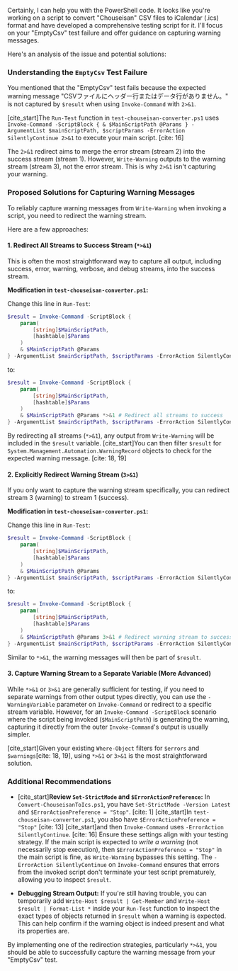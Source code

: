 Certainly, I can help you with the PowerShell code. It looks like you're working on a script to convert "Chouseisan" CSV files to iCalendar (.ics) format and have developed a comprehensive testing script for it. I'll focus on your "EmptyCsv" test failure and offer guidance on capturing warning messages.

Here's an analysis of the issue and potential solutions:

### Understanding the `EmptyCsv` Test Failure

You mentioned that the "EmptyCsv" test fails because the expected warning message "CSVファイルにヘッダー行またはデータ行がありません。" is not captured by `$result` when using `Invoke-Command` with `2>&1`.

[cite\_start]The `Run-Test` function in `test-chouseisan-converter.ps1` uses `Invoke-Command -ScriptBlock { & $MainScriptPath @Params } -ArgumentList $mainScriptPath, $scriptParams -ErrorAction SilentlyContinue 2>&1` to execute your main script. [cite: 16]

The `2>&1` redirect aims to merge the error stream (stream 2) into the success stream (stream 1). However, `Write-Warning` outputs to the warning stream (stream 3), not the error stream. This is why `2>&1` isn't capturing your warning.

### Proposed Solutions for Capturing Warning Messages

To reliably capture warning messages from `Write-Warning` when invoking a script, you need to redirect the warning stream.

Here are a few approaches:

#### 1\. Redirect All Streams to Success Stream (`*>&1`)

This is often the most straightforward way to capture all output, including success, error, warning, verbose, and debug streams, into the success stream.

**Modification in `test-chouseisan-converter.ps1`:**

Change this line in `Run-Test`:

```powershell
$result = Invoke-Command -ScriptBlock {
    param(
        [string]$MainScriptPath,
        [hashtable]$Params
    )
    & $MainScriptPath @Params
} -ArgumentList $mainScriptPath, $scriptParams -ErrorAction SilentlyContinue 2>&1
```

to:

```powershell
$result = Invoke-Command -ScriptBlock {
    param(
        [string]$MainScriptPath,
        [hashtable]$Params
    )
    & $MainScriptPath @Params *>&1 # Redirect all streams to success
} -ArgumentList $mainScriptPath, $scriptParams -ErrorAction SilentlyContinue
```

By redirecting all streams (`*>&1`), any output from `Write-Warning` will be included in the `$result` variable. [cite\_start]You can then filter `$result` for `System.Management.Automation.WarningRecord` objects to check for the expected warning message. [cite: 18, 19]

#### 2\. Explicitly Redirect Warning Stream (`3>&1`)

If you only want to capture the warning stream specifically, you can redirect stream 3 (warning) to stream 1 (success).

**Modification in `test-chouseisan-converter.ps1`:**

Change this line in `Run-Test`:

```powershell
$result = Invoke-Command -ScriptBlock {
    param(
        [string]$MainScriptPath,
        [hashtable]$Params
    )
    & $MainScriptPath @Params
} -ArgumentList $mainScriptPath, $scriptParams -ErrorAction SilentlyContinue 2>&1
```

to:

```powershell
$result = Invoke-Command -ScriptBlock {
    param(
        [string]$MainScriptPath,
        [hashtable]$Params
    )
    & $MainScriptPath @Params 3>&1 # Redirect warning stream to success
} -ArgumentList $mainScriptPath, $scriptParams -ErrorAction SilentlyContinue
```

Similar to `*>&1`, the warning messages will then be part of `$result`.

#### 3\. Capture Warning Stream to a Separate Variable (More Advanced)

While `*>&1` or `3>&1` are generally sufficient for testing, if you need to separate warnings from other output types directly, you can use the `-WarningVariable` parameter on `Invoke-Command` or redirect to a specific stream variable. However, for an `Invoke-Command -ScriptBlock` scenario where the script being invoked (`$MainScriptPath`) is generating the warning, capturing it directly from the outer `Invoke-Command`'s output is usually simpler.

[cite\_start]Given your existing `Where-Object` filters for `$errors` and `$warnings`[cite: 18, 19], using `*>&1` or `3>&1` is the most straightforward solution.

### Additional Recommendations

  * [cite\_start]**Review `Set-StrictMode` and `$ErrorActionPreference`:** In `Convert-ChouseisanToIcs.ps1`, you have `Set-StrictMode -Version Latest` and `$ErrorActionPreference = "Stop"`. [cite: 1] [cite\_start]In `test-chouseisan-converter.ps1`, you also have `$ErrorActionPreference = "Stop"` [cite: 13] [cite\_start]and then `Invoke-Command` uses `-ErrorAction SilentlyContinue`. [cite: 16] Ensure these settings align with your testing strategy. If the main script is expected to *write a warning* (not necessarily stop execution), then `$ErrorActionPreference = "Stop"` in the main script is fine, as `Write-Warning` bypasses this setting. The `-ErrorAction SilentlyContinue` on `Invoke-Command` ensures that errors from the invoked script don't terminate your test script prematurely, allowing you to inspect `$result`.

  * **Debugging Stream Output:** If you're still having trouble, you can temporarily add `Write-Host $result | Get-Member` and `Write-Host $result | Format-List *` inside your `Run-Test` function to inspect the exact types of objects returned in `$result` when a warning is expected. This can help confirm if the warning object is indeed present and what its properties are.

By implementing one of the redirection strategies, particularly `*>&1`, you should be able to successfully capture the warning message from your "EmptyCsv" test.